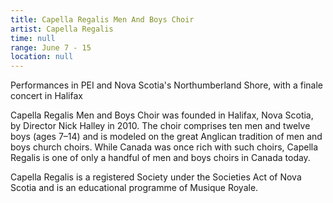 ```yaml
---
title: Capella Regalis Men And Boys Choir
artist: Capella Regalis
time: null
range: June 7 - 15
location: null
---
```


Performances in PEI and Nova Scotia's Northumberland Shore, with a finale concert in Halifax

Capella Regalis Men and Boys Choir was founded in Halifax, Nova Scotia, by Director Nick Halley in 2010\. The choir comprises ten men and twelve boys (ages 7–14) and is modeled on the great Anglican tradition of men and boys church choirs. While Canada was once rich with such choirs, Capella Regalis is one of only a handful of men and boys choirs in Canada today.

Capella Regalis is a registered Society under the Societies Act of Nova Scotia and is an educational programme of Musique Royale.
